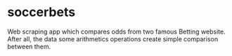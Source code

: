 # soccerbets
Web scraping app which compares odds from two famous Betting website. After all, the data some arithmetics operations create simple comparison between them.
